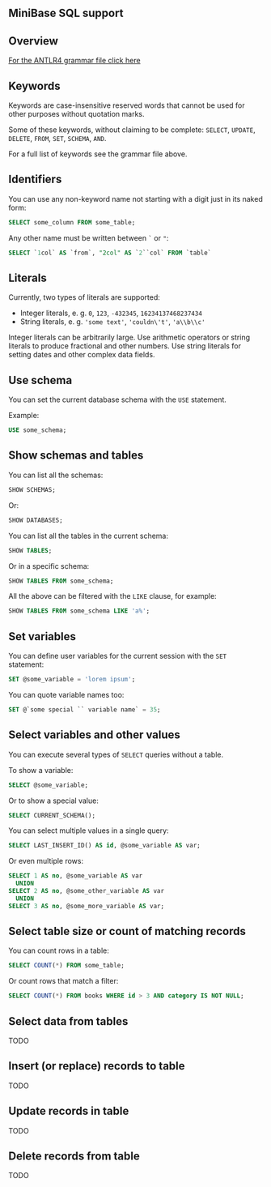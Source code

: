 ## MiniBase SQL support

## Overview

[For the ANTLR4 grammar file click here](projects/query/src/main/antlr/hu/webarticum/minibase/query/query/antlr/grammar/SqlQuery.g4)

<!-- TODO introduction -->

## Keywords

Keywords are case-insensitive reserved words that cannot be used for other purposes without quotation marks.

Some of these keywords, without claiming to be complete:
`SELECT`, `UPDATE`, `DELETE`, `FROM`, `SET`, `SCHEMA`, `AND`.

For a full list of keywords see the grammar file above.

## Identifiers

You can use any non-keyword name not starting with a digit just in its naked form:

```sql
SELECT some_column FROM some_table;
```

Any other name must be written between `` ` `` or `"`:

```sql
SELECT `1col` AS `from`, "2col" AS `2``col` FROM `table`
```

## Literals

Currently, two types of literals are supported:

- Integer literals, e. g. `0`, `123`, `-432345`, `16234137468237434`
- String literals, e. g. `'some text'`, `'couldn\'t'`, `'a\\b\\c'`

Integer literals can be arbitrarily large.
Use arithmetic operators or string literals to produce fractional and other numbers.
Use string literals for setting dates and other complex data fields.

## Use schema

You can set the current database schema with the `USE` statement.

Example:

```sql
USE some_schema;
```

## Show schemas and tables

You can list all the schemas:

```sql
SHOW SCHEMAS;
```

Or:

```sql
SHOW DATABASES;
```

You can list all the tables in the current schema:

```sql
SHOW TABLES;
```

Or in a specific schema:

```sql
SHOW TABLES FROM some_schema;
```

All the above can be filtered with the `LIKE` clause, for example:

```sql
SHOW TABLES FROM some_schema LIKE 'a%';
```

## Set variables

You can define user variables for the current session with the `SET` statement:

```sql
SET @some_variable = 'lorem ipsum';
```

You can quote variable names too:

```sql
SET @`some special `` variable name` = 35;
```

## Select variables and other values

You can execute several types of `SELECT` queries without a table.

To show a variable:

```sql
SELECT @some_variable;
```

Or to show a special value:

```sql
SELECT CURRENT_SCHEMA();
```

You can select multiple values in a single query:

```sql
SELECT LAST_INSERT_ID() AS id, @some_variable AS var;
```

Or even multiple rows:

```sql
SELECT 1 AS no, @some_variable AS var
  UNION
SELECT 2 AS no, @some_other_variable AS var
  UNION
SELECT 3 AS no, @some_more_variable AS var;
```

## Select table size or count of matching records

You can count rows in a table:

```sql
SELECT COUNT(*) FROM some_table;
```

Or count rows that match a filter:

```sql
SELECT COUNT(*) FROM books WHERE id > 3 AND category IS NOT NULL;
```

## Select data from tables

TODO

<!-- TODO selectQuery -->

## Insert (or replace) records to table

TODO

<!-- TODO insertQuery -->

## Update records in table

TODO

<!-- TODO updateQuery -->

## Delete records from table

TODO

<!-- TODO deleteQuery -->
